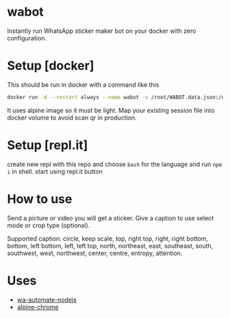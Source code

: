 # wabot
Instantly run WhatsApp sticker maker bot on your docker with zero configuration.

# Setup [docker]
This should be run in docker with a command like this
```bash
docker run -d --restart always --name wabot -v /root/WABOT.data.json:/usr/src/app/WABOT.data.json mukhlis/wabot
```
It uses alpine image so it must be light. Map your existing session file into docker volume to avoid scan qr in production. 

# Setup [repl.it]
create new repl with this repo and choose `bash` for the language and run `npm i` in shell. start using repl.it button

# How to use
Send a picture or video you will get a sticker. Give a caption to use select mode or crop type (optional).

Supported caption: circle, keep scale, top, right top, right, right bottom, bottom, left bottom, left, left top, north, northeast, east, southeast, south, southwest, west, northwest, center, centre, entropy, attention.


# Uses
* [wa-automate-nodejs](https://github.com/open-wa/wa-automate-nodejs)
* [alpine-chrome](https://github.com/Zenika/alpine-chrome)